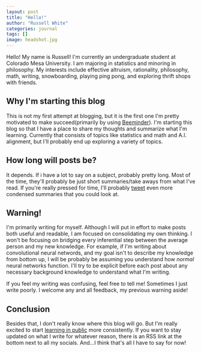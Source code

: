 ```yaml
---
layout: post
title: "Hello!"
author: "Russell White"
categories: journal
tags: []
image: headshot.jpg
---
```


Hello! My name is Russell! I'm currently an undergraduate student at Colorado Mesa University. I am majoring in statistics and minoring in philosophy. My interests include effective altruism, rationality, philosophy, math, writing, snowboarding, playing ping pong, and exploring thrift shops with friends.

## Why I'm starting this blog

This is not my first attempt at blogging, but it is the first one I'm pretty motivated to make succeed(primarily by using [Beeminder](https://www.beeminder.com/home)). I'm starting this blog so that I have a place to share my thoughts and summarize what I'm learning. Currently that consists of topics like statistics and math and A.I. alignment, but I'll probably end up exploring a variety of topics.

## How long will posts be?

It depends. If i have a lot to say on a subject, probably pretty long. Most of the time, they'll probably be just short summaries/take aways from what I've read. If you're really pressed for time, I'll probably [tweet](https://x.com/japancolorado) even more condensed summaries that you could look at.

## Warning!

I'm primarily writing for myself. Although I will put in effort to make posts both useful and readable, I am focused on consolidating my own thinking. I won't be focusing on bridging every inferential step between the average person and my new knowledge. For example, if I'm writing about convolutional neural networds, and my goal isn't to describe my knowledge from bottom up, I will be probably be assuming you understand how *normal* neural networks function. I'll try to be explicit before each post about any necessary background knowledge to understand what I'm writing.

If you feel my writing was confusing, feel free to tell me! Sometimes I just write poorly. I welcome any and all feedback, my previous warning aside!

## Conclusion

Besides that, I don't really know where this blog will go. But I'm really excited to start [learning in public](https://www.swyx.io/learn-in-public) more consistently. If you want to stay updated on what I write for whatever reason, there is an RSS link at the bottom next to all my socials. And...I think that's all I have to say for now!
